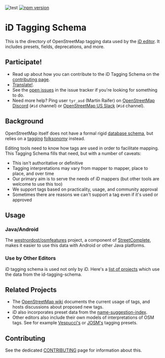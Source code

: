 ![test](https://github.com/openstreetmap/id-tagging-schema/workflows/test/badge.svg) [![npm version](https://badge.fury.io/js/%40openstreetmap%2Fid-tagging-schema.svg)](https://badge.fury.io/js/%40openstreetmap%2Fid-tagging-schema)

# iD Tagging Schema

This is the directory of OpenStreetMap tagging data used by the [iD editor](https://github.com/openstreetmap/iD).
It includes presets, fields, deprecations, and more.

## Participate!

* Read up about how you can contribute to the iD Tagging Schema on the [contributing page](CONTRIBUTING.md).
* [Translate!](CONTRIBUTING.md#Translate).
* See the [open issues](https://github.com/openstreetmap/id-tagging-schema/issues?state=open) in the issue tracker if you're looking for something to do.
* Need more help? Ping user `tyr_asd` (Martin Raifer) on [OpenStreetMap Discord](https://discord.gg/openstreetmap) (`#id` channel) or [OpenStreetMap US Slack](https://slack.openstreetmap.us/) (`#id` channel).

## Background

OpenStreetMap itself does not have a formal rigid [database schema](https://en.wikipedia.org/wiki/Database_schema), but relies on a [tagging](https://wiki.openstreetmap.org/wiki/Tags) [folksonomy](https://en.wikipedia.org/wiki/Folksonomy) instead.

Editing tools need to know how tags are used in order to facilitate mapping.
This Tagging Schema fills that need, but with a number of caveats:

- This isn't authoritative or definitive
- Tagging interpretations may vary from mapper to mapper, place to place, and over time
- Our primary aim is to serve the needs of iD mappers (but other tools are welcome to use this too)
- We support tags based on practicality, usage, and community approval
- Sometimes there are reasons we can't support a tag even if it's used or approved

## Usage

### Java/Android

The [westnordost/osmfeatures](https://github.com/westnordost/osmfeatures) project,
a component of [StreetComplete](https://github.com/westnordost/StreetComplete),
makes it easier to use this data with Android or other Java platforms.

### Use by Other Editors

iD tagging schema is used not only by iD. Here's a [list of projects](https://github.com/openstreetmap/id-tagging-schema/wiki/Projects-that-are-using-this-tagging-schema) which use the data from the id-tagging-schema.

## Related Projects

* The [OpenStreetMap wiki](https://wiki.openstreetmap.org/wiki/Map_features) documents the current usage of tags, and hosts discussions about proposed new tags.
* iD also incorporates preset data from the [name-suggestion-index](https://github.com/osmlab/name-suggestion-index).
* Other editors also include their own models of interpretations of OSM tags. See for example [Vespucci's](https://github.com/simonpoole/beautified-JOSM-preset) or [JOSM's](https://josm.openstreetmap.de/wiki/Presets) tagging presets.

## Contributing

See the dedicated [CONTRIBUTING](CONTRIBUTING.md) page for information about this.
